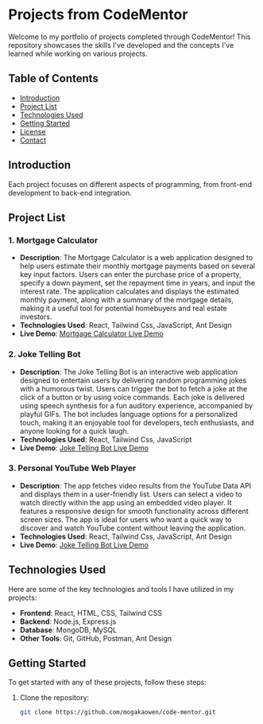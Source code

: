 # Projects from CodeMentor

Welcome to my portfolio of projects completed through CodeMentor! This repository showcases the skills I've developed and the concepts I've learned while working on various projects.

## Table of Contents

- [Introduction](#introduction)
- [Project List](#project-list)
- [Technologies Used](#technologies-used)
- [Getting Started](#getting-started)
- [License](#license)
- [Contact](#contact)

## Introduction

Each project focuses on different aspects of programming, from front-end development to back-end integration.

## Project List

### 1. Mortgage Calculator

- **Description**: The Mortgage Calculator is a web application designed to help users estimate their monthly mortgage payments based on several key input factors. Users can enter the purchase price of a property, specify a down payment, set the repayment time in years, and input the interest rate. The application calculates and displays the estimated monthly payment, along with a summary of the mortgage details, making it a useful tool for potential homebuyers and real estate investors.
- **Technologies Used**: React, Tailwind Css, JavaScript, Ant Design
- **Live Demo**: [Mortgage Calculator Live Demo](https://mortgage-calculator-v123.netlify.app/)

### 2. Joke Telling Bot

- **Description**: The Joke Telling Bot is an interactive web application designed to entertain users by delivering random programming jokes with a humorous twist. Users can trigger the bot to fetch a joke at the click of a button or by using voice commands. Each joke is delivered using speech synthesis for a fun auditory experience, accompanied by playful GIFs. The bot includes language options for a personalized touch, making it an enjoyable tool for developers, tech enthusiasts, and anyone looking for a quick laugh.
- **Technologies Used**: React, Tailwind Css, JavaScript
- **Live Demo**: [ Joke Telling Bot Live Demo](https://mortgage-calculator-v123.netlify.app/)

### 3. Personal YouTube Web Player

- **Description**: The app fetches video results from the YouTube Data API and displays them in a user-friendly list. Users can select a video to watch directly within the app using an embedded video player. It features a responsive design for smooth functionality across different screen sizes. The app is ideal for users who want a quick way to discover and watch YouTube content without leaving the application.
- **Technologies Used**: React, Tailwind Css, JavaScript, Ant Design
- **Live Demo**: [ Joke Telling Bot Live Demo](https://mogaka-tube.netlify.app/)

## Technologies Used

Here are some of the key technologies and tools I have utilized in my projects:

- **Frontend**: React, HTML, CSS, Tailwind CSS
- **Backend**: Node.js, Express.js
- **Database**: MongoDB, MySQL
- **Other Tools**: Git, GitHub, Postman, Ant Design

## Getting Started

To get started with any of these projects, follow these steps:

1. Clone the repository:
   ```bash
   git clone https://github.com/mogakaowen/code-mentor.git
   ```
